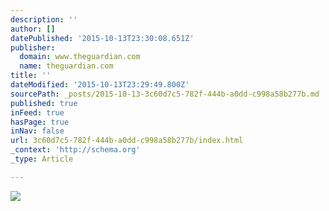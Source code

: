 ```yaml
---
description: ''
author: []
datePublished: '2015-10-13T23:30:08.651Z'
publisher:
  domain: www.theguardian.com
  name: theguardian.com
title: ''
dateModified: '2015-10-13T23:29:49.800Z'
sourcePath: _posts/2015-10-13-3c60d7c5-782f-444b-a0dd-c998a58b277b.md
published: true
inFeed: true
hasPage: true
inNav: false
url: 3c60d7c5-782f-444b-a0dd-c998a58b277b/index.html
_context: 'http://schema.org'
_type: Article

---
```

![](https://i.guim.co.uk/img/static/sys-images/Guardian/Pix/pictures/2015/10/13/1444747237755/7f4e41fe-0f37-4fa5-b636-645ac3adb900-620x372.jpeg?w=700&q=85&auto=format&sharp=10&s=7224f5c23a018ec20201386fec8bc6a9)